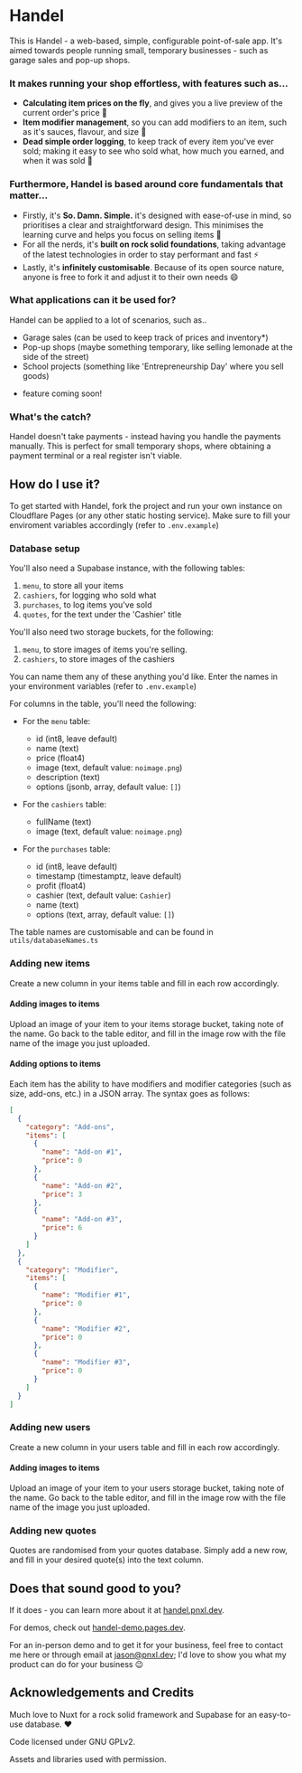 # Handel

This is Handel - a web-based, simple, configurable point-of-sale app. It's aimed towards people running small, temporary businesses - such as garage sales and pop-up shops.

### It makes running your shop effortless, with features such as...

- **Calculating item prices on the fly**, and gives you a live preview of the current order's price 💸
- **Item modifier management**, so you can add modifiers to an item, such as it's sauces, flavour, and size 🤖
- **Dead simple order logging**, to keep track of every item you've ever sold; making it easy to see who sold what, how much you earned, and when it was sold 📜

### Furthermore, Handel is based around core fundamentals that matter...

- Firstly, it's **So. Damn. Simple.** it's designed with ease-of-use in mind, so prioritises a clear and straightforward design. This minimises the learning curve and helps you focus on selling items 🤑
- For all the nerds, it's **built on rock solid foundations**, taking advantage of the latest technologies in order to stay performant and fast ⚡️
- Lastly, it's **infinitely customisable**. Because of its open source nature, anyone is free to fork it and adjust it to their own needs 😄

### What applications can it be used for?

Handel can be applied to a lot of scenarios, such as..

- Garage sales (can be used to keep track of prices and inventory\*)
- Pop-up shops (maybe something temporary, like selling lemonade at the side of the street)
- School projects (something like 'Entrepreneurship Day' where you sell goods)

* feature coming soon!

### What's the catch?

Handel doesn't take payments - instead having you handle the payments manually. This is perfect for small temporary shops, where obtaining a payment terminal or a real register isn't viable.

## How do I use it?

To get started with Handel, fork the project and run your own instance on Cloudflare Pages (or any other static hosting service). Make sure to fill your enviroment variables accordingly (refer to `.env.example`)

### Database setup

You'll also need a Supabase instance, with the following tables:

1. `menu`, to store all your items
2. `cashiers`, for logging who sold what
3. `purchases`, to log items you've sold
4. `quotes`, for the text under the 'Cashier' title

You'll also need two storage buckets, for the following:

1. `menu`, to store images of items you're selling.
2. `cashiers`, to store images of the cashiers

You can name them any of these anything you'd like. Enter the names in your environment variables (refer to `.env.example`)

For columns in the table, you'll need the following:

- For the `menu` table:

  - id (int8, leave default)
  - name (text)
  - price (float4)
  - image (text, default value: `noimage.png`)
  - description (text)
  - options (jsonb, array, default value: `[]`)

- For the `cashiers` table:

  - fullName (text)
  - image (text, default value: `noimage.png`)

- For the `purchases` table:
  - id (int8, leave default)
  - timestamp (timestamptz, leave default)
  - profit (float4)
  - cashier (text, default value: `Cashier`)
  - name (text)
  - options (text, array, default value: `[]`)

The table names are customisable and can be found in `utils/databaseNames.ts`

### Adding new items

Create a new column in your items table and fill in each row accordingly.

#### Adding images to items

Upload an image of your item to your items storage bucket, taking note of the name. Go back to the table editor, and fill in the image row with the file name of the image you just uploaded.

#### Adding options to items

Each item has the ability to have modifiers and modifier categories (such as size, add-ons, etc.) in a JSON array. The syntax goes as follows:

```json
[
  {
    "category": "Add-ons",
    "items": [
      {
        "name": "Add-on #1",
        "price": 0
      },
      {
        "name": "Add-on #2",
        "price": 3
      },
      {
        "name": "Add-on #3",
        "price": 6
      }
    ]
  },
  {
    "category": "Modifier",
    "items": [
      {
        "name": "Modifier #1",
        "price": 0
      },
      {
        "name": "Modifier #2",
        "price": 0
      },
      {
        "name": "Modifier #3",
        "price": 0
      }
    ]
  }
]
```

### Adding new users

Create a new column in your users table and fill in each row accordingly.

#### Adding images to items

Upload an image of your item to your users storage bucket, taking note of the name. Go back to the table editor, and fill in the image row with the file name of the image you just uploaded.

### Adding new quotes

Quotes are randomised from your quotes database. Simply add a new row, and fill in your desired quote(s) into the text column.

## Does that sound good to you?

If it does - you can learn more about it at [handel.pnxl.dev](https://handel.pnxl.dev/).

For demos, check out [handel-demo.pages.dev](https://handel-demo.pages.dev).

For an in-person demo and to get it for your business, feel free to contact me here or through email at [jason@pnxl.dev](mailto:jason@pnxl.dev); I'd love to show you what my product can do for your business 😉

## Acknowledgements and Credits

Much love to Nuxt for a rock solid framework and Supabase for an easy-to-use database. ❤

Code licensed under GNU GPLv2.

Assets and libraries used with permission.
